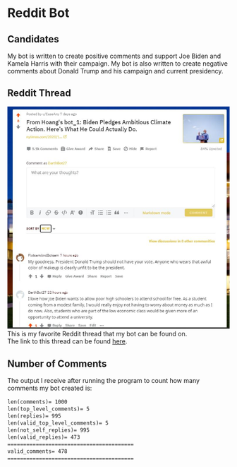 # Reddit Bot

## Candidates
My bot is written to create positive comments and support Joe Biden and Kamela Harris with their campaign.
My bot is also written to create negative comments about Donald Trump and his campaign and current presidency.
## Reddit Thread
![reddit thread](thread.jpg)  
This is my favorite Reddit thread that my bot can be found on.  
The link to this thread can be found [here](https://www.reddit.com/r/csci040temp/comments/jiwfn3/from_hoangs_bot_1_biden_pledges_ambitious_climate/?sort=new).
## Number of Comments
The output I receive after running the program to count how many comments my bot created is:  
```
len(comments)= 1000
len(top_level_comments)= 5
len(replies)= 995
len(valid_top_level_comments)= 5
len(not_self_replies)= 995
len(valid_replies)= 473
========================================
valid_comments= 478
========================================
```
